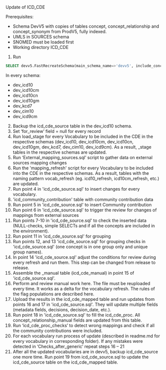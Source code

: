 Update of ICD_CDE

Prerequisites:
- Schema DevV5 with copies of tables concept, concept_relationship and concept_synonym from ProdV5, fully indexed. 
- UMLS in SOURCES schema
- SNOMED must be loaded first
- Working directory ICD_CDE

1. Run 
```sql
SELECT devv5.FastRecreateSchema(main_schema_name=>'devv5', include_concept_ancestor=>true, include_deprecated_rels=>true, include_synonyms=>true);
```
In every schema: 
- dev_icd10
- dev_icd10cm
- dev_icd10cn
- dev_icd10gm
- dev_kcd7
- dev_cim10
- dev_icd9cm

2. Backup the icd_cde_source table in the dev_icd10 schema.
3. Set ‘for_review’ field = null for every record
4. Run load_stage for every Vocabulary to be included in the CDE in the respective schemas (dev_icd10, dev_icd10cm, dev_icd10cn, dev_icd10gm, dev_kcd7, dev_cim10, dev_icd9cm). As a result, _stage tables in the respective schemas are updated.
5. Run ‘External_mapping_sources.sql’ script to gather data on external sources mapping changes
6. Run the 'mapping_refresh' script for every Vocabulary to be included into the CDE  in the respective schemas. As a result, tables with the naming pattern vocab_refresh (eg. icd10_refresh, icd10cm_refresh, etc.) are updated.
7. Run point 4 in 'icd_cde_source.sql' to insert changes for every vocabulary.
8. 'icd_community_contribution' table with community contribution data
9. Run point 5 in 'icd_cde_source.sql' to insert Community contribution
10. Run point 6 in 'icd_cde_source.sql' to trigger the review for changes of mappings from external sources
11. Run points 7-10 in 'icd_cde_source.sql' to check the inserted data (NULL-checks, simple SELECTs and if all the concepts are included in the environment).
12. Run point 11 in 'icd_cde_source.sql' for grouping
13. Run points 12, and 13 'icd_cde_source.sql' for grouping checks in 'icd_cde_source.sql' (one concept is in one group only and unique group names).
14. In point 14 'icd_cde_source.sql' adjust the conditions for review during every refresh and run them. This step can be changed from release to release.
15. Assemble the _manual table (icd_cde_manual) in point 15 of 'icd_cde_source.sql'.
16. Perform and review manual work here. The file must be reuploaded every time. It works as a delta for the vocabulary refresh. The rules of the flag populations are described here.
17. Upload the results in the icd_cde_mapped table and run updates from points 16 and 17 in 'icd_cde_source.sql'. They will update multiple fields (metadata fields, decisions, decision_date, etc.).
18. Run point 18 in 'icd_cde_source.sql' to fill the icd_cde_proc. All concept_relationship_manual fields are updated from this table.
19. Run ‘icd_cde_proc_checks’ to detect wrong mappings and check if all the community contributions were included.
20. For each vocabulary run process of update (described in readme.md for every vocabulary in corresponding folder). If any mistakes were detected in ‘Checks_after_generic’
    repeat steps 16 – 21
21. After all the updated vocabularies are in devv5, backup icd_cde_source one more time. Run point 19 from icd_cde_source.sql to update the icd_cde_source table on the icd_cde_mapped table.